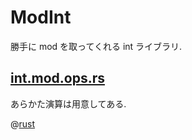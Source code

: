 # ModInt

勝手に mod を取ってくれる int ライブラリ.

## [int.mod.ops.rs](int.mod.ops.rs)

あらかた演算は用意してある.

@[rust](int.mod.ops.rs)
